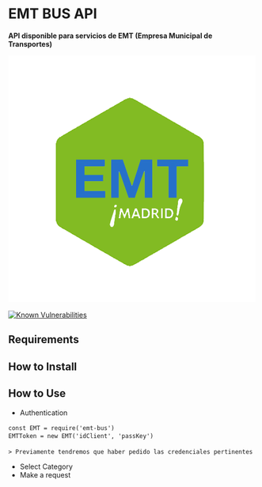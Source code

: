 # EMT BUS API
**API disponible para servicios de EMT (Empresa Municipal de Transportes)**

![EMT BUS](/img/emt-bus_logo.png)

[![Known Vulnerabilities](https://snyk.io/test/github/lorengamboa/emt-bus/badge.svg)](https://snyk.io/test/github/lorengamboa/emt-bus)

## Requirements
## How to Install
## How to Use
   * Authentication  
   
    const EMT = require('emt-bus')
    EMTToken = new EMT('idClient', 'passKey')
    
    > Previamente tendremos que haber pedido las credenciales pertinentes
   * Select Category
   * Make a request
